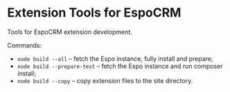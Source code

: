 # Extension Tools for EspoCRM

Tools for EspoCRM extension development.

Commands:

* `node build --all` – fetch the Espo instance, fully install and prepare;
* `node build --prepare-test` – fetch the Espo instance and run composer install;
* `node build --copy` – copy extension files to the site directory.
